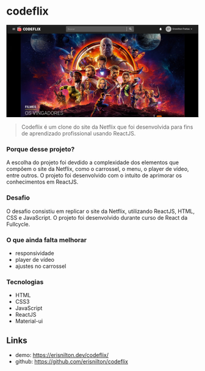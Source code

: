 
# codeflix

![landpage](src/asserts/img/codeflix.png)

> Codeflix é um clone do site da Netflix que foi desenvolvida para fins de aprendizado profissional usando ReactJS.

### Porque desse projeto?

A escolha do projeto foi devdido a complexidade dos elementos que compõem o site da Netflix, como o carrossel, o menu, o player de vídeo, entre outros. O projeto foi desenvolvido com o intuito de aprimorar os conhecimentos em ReactJS.

### Desafio

O desafio consistiu em replicar o site da Netflix, utilizando ReactJS, HTML, CSS e JavaScript. O projeto foi desenvolvido durante curso de  React da Fullcycle.
### O que ainda falta melhorar

- responsividade
- player de vídeo
- ajustes no carrossel

### Tecnologias

- HTML
- CSS3
- JavaScript
- ReactJS
- Material-ui

## Links

- demo: https://erisnilton.dev/codeflix/
- github: https://github.com/erisnilton/codeflix
